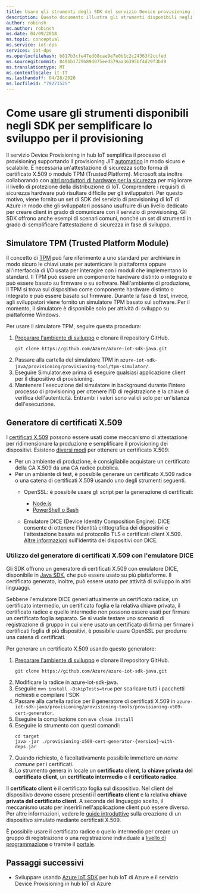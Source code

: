 ```yaml
---
title: Usare gli strumenti degli SDK del servizio Device provisioning in hub Azure
description: Questo documento illustra gli strumenti disponibili negli SDK del servizio Device provisioning (DPS) dell'hub Azure per lo sviluppo
author: robinsh
ms.author: robinsh
ms.date: 04/09/2018
ms.topic: conceptual
ms.service: iot-dps
services: iot-dps
ms.openlocfilehash: b817b3cfe47ed08cae9e7e0b1c2c24363f2ccfed
ms.sourcegitcommit: 849bb1729b89d075eed579aa36395bf4d29f3bd9
ms.translationtype: MT
ms.contentlocale: it-IT
ms.lasthandoff: 04/28/2020
ms.locfileid: "79271525"
---
```

# <a name="how-to-use-tools-provided-in-the-sdks-to-simplify-development-for-provisioning"></a>Come usare gli strumenti disponibili negli SDK per semplificare lo sviluppo per il provisioning
Il servizio Device Provisioning in hub IoT semplifica il processo di provisioning supportando il provisioning JIT [automatico](concepts-auto-provisioning.md) in modo sicuro e scalabile.  È necessaria un'attestazione di sicurezza sotto forma di certificato X.509 o modulo TPM (Trusted Platform).  Microsoft sta inoltre collaborando con [altri produttori di hardware per la sicurezza](https://azure.microsoft.com/blog/azure-iot-supports-new-security-hardware-to-strengthen-iot-security/) per migliorare il livello di protezione della distribuzione di IoT. Comprendere i requisiti di sicurezza hardware può risultare difficile per gli sviluppatori. Per questo motivo, viene fornito un set di SDK del servizio di provisioning di IoT di Azure in modo che gli sviluppatori possano usufruire di un livello dedicato per creare client in grado di comunicare con il servizio di provisioning. Gli SDK offrono anche esempi di scenari comuni, nonché un set di strumenti in grado di semplificare l'attestazione di sicurezza in fase di sviluppo.

## <a name="trusted-platform-module-tpm-simulator"></a>Simulatore TPM (Trusted Platform Module)
Il concetto di [TPM](https://docs.microsoft.com/azure/iot-dps/concepts-security) può fare riferimento a uno standard per archiviare in modo sicuro le chiavi usate per autenticare la piattaforma oppure all'interfaccia di I/O usata per interagire con i moduli che implementano lo standard. Il TPM può essere un componente hardware distinto o integrato e può essere basato su firmware o su software.  Nell'ambiente di produzione, il TPM si trova sul dispositivo come componente hardware distinto o integrato e può essere basato sul firmware. Durante la fase di test, invece, agli sviluppatori viene fornito un simulatore TPM basato sul software.  Per il momento, il simulatore è disponibile solo per attività di sviluppo su piattaforme Windows.

Per usare il simulatore TPM, seguire questa procedura:
1. [Preparare l'ambiente di sviluppo](https://docs.microsoft.com/azure/iot-dps/quick-enroll-device-x509-java) e clonare il repository GitHub.
   ```
   git clone https://github.com/Azure/azure-iot-sdk-java.git
   ```
2. Passare alla cartella del simulatore TPM in ```azure-iot-sdk-java/provisioning/provisioning-tool/tpm-simulator/```.
3. Eseguire Simulator.exe prima di eseguire qualsiasi applicazione client per il dispositivo di provisioning.
4. Mantenere l'esecuzione del simulatore in background durante l'intero processo di provisioning per ottenere l'ID di registrazione e la chiave di verifica dell'autenticità.  Entrambi i valori sono validi solo per un'istanza dell'esecuzione.

## <a name="x509-certificate-generator"></a>Generatore di certificati X.509
I [certificati X.509](https://docs.microsoft.com/azure/iot-dps/concepts-security#x509-certificates) possono essere usati come meccanismo di attestazione per ridimensionare la produzione e semplificare il provisioning dei dispositivi.  Esistono [diversi modi](https://docs.microsoft.com/azure/iot-hub/iot-hub-x509ca-overview#how-to-get-an-x509-ca-certificate) per ottenere un certificato X.509:
* Per un ambiente di produzione, è consigliabile acquistare un certificato della CA X.509 da una CA radice pubblica.
* Per un ambiente di test, è possibile generare un certificato X.509 radice o una catena di certificati X.509 usando uno degli strumenti seguenti.
    * OpenSSL: è possibile usare gli script per la generazione di certificati:
        * [Node.js](https://github.com/Azure/azure-iot-sdk-node/tree/master/provisioning/tools)
        * [PowerShell o Bash](https://github.com/Azure/azure-iot-sdk-c/blob/master/tools/CACertificates/CACertificateOverview.md)
        
    * Emulatore DICE (Device Identity Composition Engine): DICE consente di ottenere l'identità crittografica dei dispositivi e l'attestazione basata sul protocollo TLS e certificati client X.509.  [Altre informazioni](https://www.microsoft.com/research/publication/device-identity-dice-riot-keys-certificates/) sull'identità dei dispositivi con DICE.

### <a name="using-x509-certificate-generator-with-dice-emulator"></a>Utilizzo del generatore di certificati X.509 con l'emulatore DICE
Gli SDK offrono un generatore di certificati X.509 con emulatore DICE, disponibile in [Java SDK](https://github.com/Azure/azure-iot-sdk-java/tree/master/provisioning/provisioning-tools/provisioning-x509-cert-generator),  che può essere usato su più piattaforme.  Il certificato generato, inoltre, può essere usato per attività di sviluppo in altri linguaggi.

Sebbene l'emulatore DICE generi attualmente un certificato radice, un certificato intermedio, un certificato foglia e la relativa chiave privata,  il certificato radice e quello intermedio non possono essere usati per firmare un certificato foglia separato.  Se si vuole testare uno scenario di registrazione di gruppo in cui viene usato un certificato di firma per firmare i certificati foglia di più dispositivi, è possibile usare OpenSSL per produrre una catena di certificati.

Per generare un certificato X.509 usando questo generatore:
1. [Preparare l'ambiente di sviluppo](https://docs.microsoft.com/azure/iot-dps/quick-enroll-device-x509-java) e clonare il repository GitHub.
   ```
   git clone https://github.com/Azure/azure-iot-sdk-java.git
   ```
2. Modificare la radice in azure-iot-sdk-java.
3. Eseguire ```mvn install -DskipTests=true``` per scaricare tutti i pacchetti richiesti e compilare l'SDK
4. Passare alla cartella radice per il generatore di certificati X.509 in ```azure-iot-sdk-java/provisioning/provisioning-tools/provisioning-x509-cert-generator```.
5. Eseguire la compilazione con ```mvn clean install```
6. Eseguire lo strumento con questi comandi:
   ```
   cd target
   java -jar ./provisioning-x509-cert-generator-{version}-with-deps.jar
   ```
7. Quando richiesto, è facoltativamente possibile immettere un _nome comune_ per i certificati.
8. Lo strumento genera in locale un **certificato client**, la **chiave privata del certificato client**, un **certificato intermedio** e il **certificato radice**.

Il **certificato client** è il certificato foglia sul dispositivo.  Nel client del dispositivo devono essere presenti il **certificato client** e la relativa **chiave privata del certificato client**. A seconda del linguaggio scelto, il meccanismo usato per inserirli nell'applicazione client può essere diverso.  Per altre informazioni, vedere le [guide introduttive](https://docs.microsoft.com/azure/iot-dps/quick-create-simulated-device-x509) sulla creazione di un dispositivo simulato mediante certificati X.509.

È possibile usare il certificato radice o quello intermedio per creare un gruppo di registrazione o una registrazione individuale a [livello di programmazione](https://docs.microsoft.com/azure/iot-dps/how-to-manage-enrollments-sdks) o tramite il [portale](https://docs.microsoft.com/azure/iot-dps/how-to-manage-enrollments).

## <a name="next-steps"></a>Passaggi successivi
* Sviluppare usando [Azure IoT SDK]( https://github.com/Azure/azure-iot-sdks) per hub IoT di Azure e il servizio Device Provisioning in hub IoT di Azure
